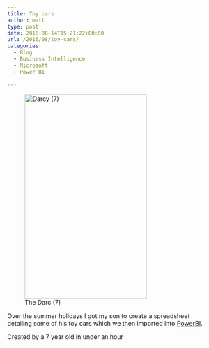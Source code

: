 ```yaml
---
title: Toy cars
author: matt
type: post
date: 2016-08-14T15:21:22+00:00
url: /2016/08/toy-cars/
categories:
  - Blog
  - Business Intelligence
  - Microsoft
  - Power BI

---
```

<figure id="attachment_842" style="width: 280px" class="wp-caption alignright"><a href="//matt40k.uk/img/2016/08/FullSizeRender.jpg" target="_blank" rel="nofollow"><img class=" wp-image-842" src="//matt40k.uk/img/2016/08/FullSizeRender.jpg" alt="Darcy (7)" width="280" height="470" srcset="//matt40k.uk/img/2016/08/FullSizeRender.jpg 866w, //matt40k.uk/img/2016/08/FullSizeRender-179x300.jpg 179w, //matt40k.uk/img/2016/08/FullSizeRender-768x1289.jpg 768w, //matt40k.uk/img/2016/08/FullSizeRender-610x1024.jpg 610w" sizes="(max-width: 280px) 100vw, 280px" /></a><figcaption class="wp-caption-text">The Darc (7)</figcaption></figure> 

Over the summer holidays I got my son to create a spreadsheet detailing some of his toy cars which we then imported into <a href="http://powerbi.microsoft.com/en-gb/" target="_blank" rel="nofollow">PowerBI</a>.

Created by a 7 year old in under an hour



&nbsp;
